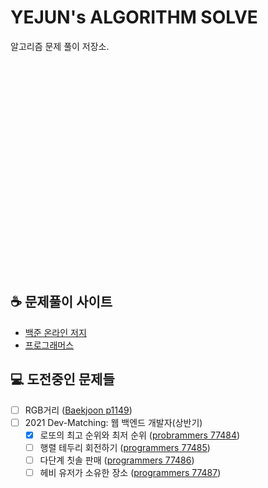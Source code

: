 # YEJUN's ALGORITHM SOLVE
알고리즘 문제 풀이 저장소.

<div style="height:340px; background: #333 url('./background.jpg') no-repeat center cover"></div>

## :coffee: 문제풀이 사이트
- [백준 온라인 저지](https://www.acmicpc.net/)
- [프로그래머스](https://programmers.co.kr/learn/challenges)

## :computer: 도전중인 문제들
- [ ] RGB거리 ([Baekjoon p1149](https://www.acmicpc.net/problem/1149))
- [ ] 2021 Dev-Matching: 웹 백엔드 개발자(상반기)
	- [x] 로또의 최고 순위와 최저 순위 ([probrammers 77484](https://programmers.co.kr/learn/courses/30/lessons/77484))
	- [ ] 행렬 테두리 회전하기 ([programmers 77485](https://programmers.co.kr/learn/courses/30/lessons/77485))
	- [ ] 다단계 칫솔 판매 ([programmers 77486](https://programmers.co.kr/learn/courses/30/lessons/77486))
	- [ ] 헤비 유저가 소유한 장소 ([programmers 77487](https://programmers.co.kr/learn/courses/30/lessons/77487))
